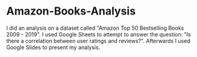 # Amazon-Books-Analysis
I did an analysis on a dataset called "Amazon Top 50 Bestselling Books 2009 - 2019". I used Google Sheets to attempt to answer the question: "Is there a correlation between user ratings and reviews?". Afterwards I used Google Slides to present my analysis. 
